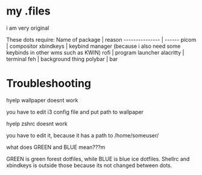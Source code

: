 # my .files
i am very original

These dots require:
Name of package | reason
--------------- | ------
picom | compositor
xbindkeys | keybind manager (because i also need some keybinds in other wms such as KWIN)
rofi | program launcher 
alacritty | terminal
feh | background thing
polybar | bar

# Troubleshooting
 hyelp wallpaper doesnt work

 you have to edit i3 config file and put path to wallpaper

 hyelp zshrc doesnt work

 you have to edit it, because it has a path to /home/someuser/

what does GREEN and BLUE mean???m

GREEN is green forest dotfiles, while BLUE is blue ice dotfiles. Shellrc and xbindkeys is outside those because its not changed between dots.

